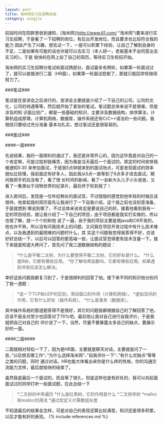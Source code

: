 ```yaml
---
layout: post
title: 淘米网实习生招聘总结
category: zongjie
---
```


前段时间在院群里收到通知，[淘米网](http://www.61.com/ “淘米网”)要来进行实习生招聘，于是看了一下招聘的岗位，有后台开发岗位，而且要求也比较符合我的能力
因此产生了兴趣，想去试一下，一是可以积累下经验，让自己了解到自身的不足，二是如果有可能的话也许就可以去实习（本人研一，老板基本不会同意出去实习的）。于是
愉快的在网上投了自己的简历，等待实习生校招开始。

淘米网的实习生招聘分笔试和面试两部分，面试最多有两轮，如果第一轮面试过了，就可以直接进行二面（HR面），如果第一轮面试悲剧了，那就只能回学校继续努力了。

###笔试###

笔试是在宣讲会之后进行的，宣讲会主要就是介绍了一下自己的公司，公司的文化，公司的待遇等等，然后就开始了紧张的笔试。笔试题总体来说不是很难，但是涉及的知
识面比较广，都是一些基础的知识，主要涉及数据结构，排序算法，计算机组成原理，计算机网络，数据库，操作系统还有C/C++语法的一些问题。我相信只要经过充分准备
基本功扎实，想过笔试还是很容易的。

###面试###

####一面####

先说结果，我的一面顺利的通过了，我还是非常开心的，因为这毕竟是对自己的一个肯定嘛，可是过程却挺痛苦，因为我是当天最后一个面试的。原定的时间安排我被通知5:30
来参加面试，于是我5点钟就来到的面试地点，可是发现面试的效率貌似比较慢，我前面还有好多人，因此我从5点一直等到了8点多才进去面试，期间我把手机玩没电了，看了很
长时间的新闻，看了一会新大头儿子小头爸爸，又看了一集类似于动物世界的纪录片，最后终于轮到我了！

进入房间后，发现是一位年纪稍长的面试官，不过隐隐的感觉到他年轻的时候应该很帅，他拿起我的简历首先让我进行了一下自我介绍，这个我之前也没刻意准备，于是就想到
哪说到哪了，不过总体来说肯定是要说自己的好。接着他看到我有一定的项目经验，就让我介绍了一下自己的项目，由于项目都是我实打实做的，所以也很了解，就一个个的和他
说了一遍，由于我的项目主要是用java和C#开发的，他也许不熟，所以没有问我技术上的问题，又问我在项目开发过程中有什么技术难点，以及我遇到的最困难的问题时什么，其
实这个问题我觉得我答得不好，应该好好总结一下，以后可以回答的更高端一些，让面试官觉得更有技术含量一下。接下来就是知道大拷问了，首先问了我三道数据结构的题目：

>*什么是平衡二叉树，为什么要使用平衡二叉树，它的好处是什么。
>*什么是B树，它都有哪些应用。
>*你了解哈希函数吗，它都有哪些应用，如果遇到冲突应该怎么解决。

幸好这些问题我都复习到了，于是很顺利的回答了他。接下来不同的知识他分别问了我一道题：

>*说一下TCP和UDP的区别，滑动窗口的作用（计算机网络）。
>*虚拟空间的作用，它有什么好处（操作系统）。
>*什么是事务（数据库）。

其中操作系统的那道题答得不是很好，其它的问题我都根据自己的了解回答了他，应该不是全对至少也回答对了70%吧。最后他让我对自己进行自我评价，于是我就把自己对自己的
评价说了一下，当然，尽量不要暴露太多自己的缺点，要展示好的一面。

####二面####

二面就相对轻松一下了，因为是HR面，主要就是聊天对话，主要就是问了一些，”以后想去哪工作“、”为什么选择淘米网“、”自我评价一下“、”有什么优缺点“等等之类的问题，同时
通过对话，HR也能大体看出来你是什么样的性格，你的沟通交流能力怎样，最后就愉快的结束了。

虽然我是最后一个面试的，而且等了很久，但是这样也是有好处的，我可以向前面面试过的同学打听一些面试题，在此总结一下

>*二叉树的中序遍历
>*什么是红黑树，它的作用是什么
>*二叉排序树
>*malloc和realloc的用法
>*通过宏定义计算数组长度

不知道最后的结果会怎样，可是对自己的表现还算比较满意，知识还是得多积累，以后才能有好的表现。
{% include references.md %}
